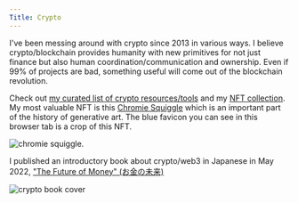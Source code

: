 ```yaml
---
Title: Crypto
---
```


I've been messing around with crypto since 2013 in various ways. 
I believe crypto/blockchain provides humanity with new primitives for not just finance but also human coordination/communication and ownership. Even if 99% of projects are bad, something useful will come out of the blockchain revolution. 

Check out [my curated list of crypto resources/tools](https://docs.google.com/document/d/19Jx0J5WtGOS77wh_WGnu2WdNkfGwg_tQ0bIjNCbmHvA/edit) and my [NFT collection](https://photos.google.com/share/AF1QipNaHOVlvN23zw4z9Ewg0o6rJmOzAQMFZqn__-bUVCq3WFG3uu6_2-SsJLE7a5yhog?key=VTk5TV9rbEtyRUg2RmZMRzl4bjdwUDdPMzhlbVB3). My most valuable NFT is this [Chromie Squiggle](https://chromie-squiggles.com/) which is an important part of the history of generative art. The blue favicon you can see in this browser tab is a crop of this NFT. 

![chromie squiggle]({static}/images/chromie-squiggle.jpeg). 

I published an introductory book about crypto/web3 in Japanese in May 2022, ["The Future of Money" (お金の未来)](https://gendai.ismedia.jp/list/books/gendai-shinsho/9784065282977)

![crypto book cover]({static}/images/future-of-money.jpg)
